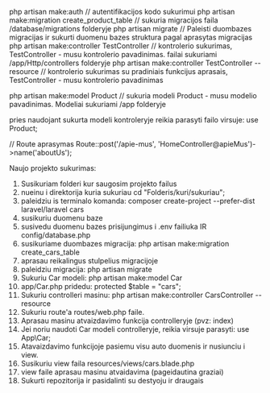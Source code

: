 php artisan make:auth // autentifikacijos kodo sukurimui
php artisan make:migration create_product_table // sukuria migracijos faila /database/migrations folderyje
php artisan migrate // Paleisti duombazes migracijas ir sukurti duomenu bazes struktura pagal aprasytas migracijas
php artisan make:controller TestController // kontrolerio sukurimas, TestController - musu kontrolerio pavadinimas.
failai sukuriami /app/Http/controllers folderyje
php artisan make:controller TestController --resource // kontrolerio sukurimas su pradiniais funkcijus aprasais, TestController - musu kontrolerio pavadinimas

php artisan make:model Product // sukuria modeli Product - musu modelio pavadinimas. Modeliai sukuriami /app folderyje

pries naudojant sukurta modeli kontroleryje reikia parasyti failo virsuje: use Product;


// Route aprasymas
Route::post('/apie-mus', 'HomeController@apieMus')->name('aboutUs');

Naujo projekto sukurimas:
1. Susikuriam folderi kur saugosim projekto failus
2. nueinu i direktorija kuria sukuriau cd "Folderis/kuri/sukuriau";
3. paleidziu is terminalo komanda: composer create-project --prefer-dist laravel/laravel cars
4. susikuriu duomenu baze
5. susivedu duomenu bazes prisijungimus i .env failiuka IR 
config/database.php 
6. susikuriame duombazes migracija: php artisan make:migration create_cars_table
7. aprasau reikalingus stulpelius migracijoje 
8. paleidziu migracija: php artisan migrate
9. Sukuriu Car modeli: php artisan make:model Car
10. app/Car.php pridedu: protected $table = "cars";
11. Sukuriu controlleri masinu: php artisan make:controller CarsController --resource
12. Sukuriu route'a routes/web.php faile.
13. Aprasau masinu atvaizdavimo funkcija controlleryje (pvz: index)
14. Jei noriu naudoti Car modeli controlleryje, reikia virsuje parasyti: use App\Car;
15. Atavaizdavimo funkcijoje pasiemu visu auto duomenis ir nusiunciu i view.
16. Susikuriu view faila resources/views/cars.blade.php
17. view faile aprasau masinu atvaidavima (pageidautina graziai)
18. Sukurti repozitorija ir pasidalinti su destyoju ir draugais
